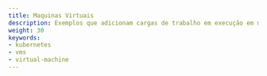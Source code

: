 ```yaml
---
title: Maquinas Virtuais
description: Exemplos que adicionam cargas de trabalho em execução em máquinas virtuais ao Istio mesh.
weight: 30
keywords:
- kubernetes
- vms
- virtual-machine
---
```

